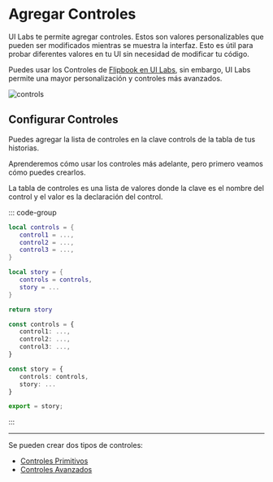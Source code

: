 # Agregar Controles

UI Labs te permite agregar controles. Estos son valores personalizables que pueden ser modificados mientras se muestra la interfaz. Esto es útil para probar diferentes valores en tu UI sin necesidad de modificar tu código.

Puedes usar los Controles de [Flipbook en UI Labs](https://flipbook-labs.github.io/flipbook/docs/writing-stories#controls), sin embargo, UI Labs permite una mayor personalización y controles más avanzados.

<img class="image-label" src="/docs/controls/controlsshowcase.png" alt="controls" />

## Configurar Controles

Puedes agregar la lista de controles en la clave <span class="item-description">controls</span> de la tabla de tus historias.<br />

Aprenderemos cómo usar los controles más adelante, pero primero veamos cómo puedes crearlos.

La tabla de controles es una lista de valores donde la clave es el nombre del control y el valor es la declaración del control.

::: code-group
```lua [Luau] {2-4,8}
local controls = {
   control1 = ...,
   control2 = ...,
   control3 = ...,
}

local story = {
   controls = controls,
   story = ...
}

return story
```

```ts [Roblox-TS] {2-4,8}
const controls = {
   control1: ...,
   control2: ...,
   control3: ...,
}

const story = {
   controls: controls,
   story: ...
}

export = story;
```

:::

---

Se pueden crear dos tipos de controles:

- [Controles Primitivos](/es/docs/controls/primitive)
- [Controles Avanzados](/es/docs/controls/advanced)
